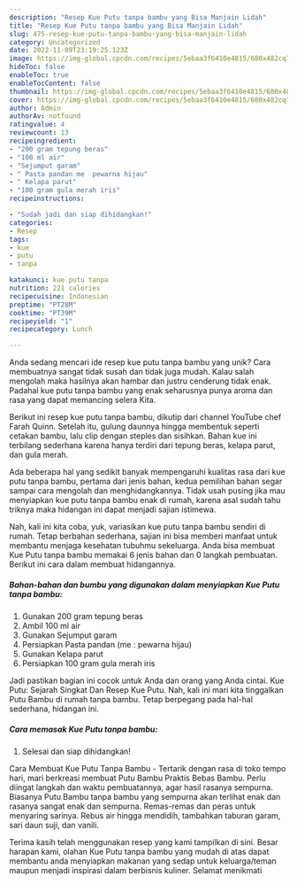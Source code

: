 ```yaml
---
description: "Resep Kue Putu tanpa bambu yang Bisa Manjain Lidah"
title: "Resep Kue Putu tanpa bambu yang Bisa Manjain Lidah"
slug: 475-resep-kue-putu-tanpa-bambu-yang-bisa-manjain-lidah
category: Uncategorized
date: 2022-11-09T23:19:25.123Z
image: https://img-global.cpcdn.com/recipes/5ebaa3f6410e4815/680x482cq70/kue-putu-tanpa-bambu-foto-resep-utama.jpg
hideToc: false
enableToc: true
enableTocContent: false
thumbnail: https://img-global.cpcdn.com/recipes/5ebaa3f6410e4815/680x482cq70/kue-putu-tanpa-bambu-foto-resep-utama.jpg
cover: https://img-global.cpcdn.com/recipes/5ebaa3f6410e4815/680x482cq70/kue-putu-tanpa-bambu-foto-resep-utama.jpg
author: Admin
authorAv: notfound
ratingvalue: 4
reviewcount: 13
recipeingredient:
- "200 gram tepung beras"
- "100 ml air"
- "Sejumput garam"
- " Pasta pandan me  pewarna hijau"
- " Kelapa parut"
- "100 gram gula merah iris"
recipeinstructions:

- "Sudah jadi dan siap dihidangkan!"
categories:
- Resep
tags:
- kue
- putu
- tanpa

katakunci: kue putu tanpa 
nutrition: 221 calories
recipecuisine: Indonesian
preptime: "PT28M"
cooktime: "PT39M"
recipeyield: "1"
recipecategory: Lunch

---
```





Anda sedang mencari ide resep kue putu tanpa bambu yang unik? Cara membuatnya sangat tidak susah dan tidak juga mudah. Kalau salah mengolah maka hasilnya akan hambar dan justru cenderung tidak enak. Padahal kue putu tanpa bambu yang enak seharusnya punya aroma dan rasa yang dapat memancing selera Kita.





Berikut ini resep kue putu tanpa bambu, dikutip dari channel YouTube chef Farah Quinn. Setelah itu, gulung daunnya hingga membentuk seperti cetakan bambu, lalu clip dengan steples dan sisihkan. Bahan kue ini terbilang sederhana karena hanya terdiri dari tepung beras, kelapa parut, dan gula merah.

Ada beberapa hal yang sedikit banyak mempengaruhi kualitas rasa dari kue putu tanpa bambu, pertama dari jenis bahan, kedua pemilihan bahan segar sampai cara mengolah dan menghidangkannya. Tidak usah pusing jika mau menyiapkan kue putu tanpa bambu enak di rumah, karena asal sudah tahu triknya maka hidangan ini dapat menjadi sajian istimewa.






Nah, kali ini kita coba, yuk, variasikan kue putu tanpa bambu sendiri di rumah. Tetap berbahan sederhana, sajian ini bisa memberi manfaat untuk membantu menjaga kesehatan tubuhmu sekeluarga. Anda bisa membuat Kue Putu tanpa bambu memakai 6 jenis bahan dan 0 langkah pembuatan. Berikut ini cara dalam membuat hidangannya.

<!--inarticleads1-->

##### Bahan-bahan dan bumbu yang digunakan dalam menyiapkan Kue Putu tanpa bambu:

1. Gunakan 200 gram tepung beras
1. Ambil 100 ml air
1. Gunakan Sejumput garam
1. Persiapkan  Pasta pandan (me : pewarna hijau)
1. Gunakan  Kelapa parut
1. Persiapkan 100 gram gula merah iris


Jadi pastikan bagian ini cocok untuk Anda dan orang yang Anda cintai. Kue Putu: Sejarah Singkat Dan Resep Kue Putu. Nah, kali ini mari kita tinggalkan Putu Bambu di rumah tanpa bambu. Tetap berpegang pada hal-hal sederhana, hidangan ini. 

<!--inarticleads2-->

##### Cara memasak Kue Putu tanpa bambu:


1. Selesai dan siap dihidangkan!

Cara Membuat Kue Putu Tanpa Bambu - Tertarik dengan rasa di toko tempo hari, mari berkreasi membuat Putu Bambu Praktis Bebas Bambu. Perlu diingat langkah dan waktu pembuatannya, agar hasil rasanya sempurna. Biasanya Putu Bambu tanpa bambu yang sempurna akan terlihat enak dan rasanya sangat enak dan sempurna. Remas-remas dan peras untuk menyaring sarinya. Rebus air hingga mendidih, tambahkan taburan garam, sari daun suji, dan vanili. 

Terima kasih telah menggunakan resep yang kami tampilkan di sini. Besar harapan kami, olahan Kue Putu tanpa bambu yang mudah di atas dapat membantu anda menyiapkan makanan yang sedap untuk keluarga/teman maupun menjadi inspirasi dalam berbisnis kuliner. Selamat menikmati
